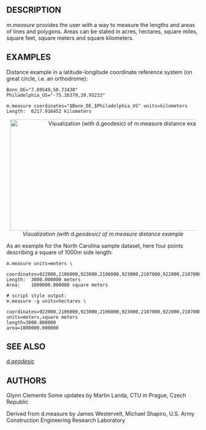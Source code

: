 ## DESCRIPTION

*m.measure* provides the user with a way to measure the lengths and
areas of lines and polygons. Areas can be stated in acres, hectares,
square miles, square feet, square meters and square kilometers.

## EXAMPLES

Distance example in a latitude-longitude coordinate reference system (on
great circle, i.e. an orthodrome):

```shell
Bonn_DE="7.09549,50.73438"
Philadelphia_US="-75.16379,39.95233"

m.measure coordinates="$Bonn_DE,$Philadelphia_US" units=kilometers
Length:  6217.916452 kilometers
```

<div align="center" style="margin: 10px">

[<img src="m_measure_distance.png" data-border="0" width="600"
height="290"
alt="Visualization (with d.geodesic) of m.measure distance example" />
](m_measure_distance.png) *Visualization (with d.geodesic) of m.measure
distance example*

</div>

As an example for the North Carolina sample dataset, here four points
describing a square of 1000m side length:

```shell
m.measure units=meters \
  coordinates=922000,2106000,923000,2106000,923000,2107000,922000,2107000
Length:  3000.000000 meters
Area:    1000000.000000 square meters

# script style output:
m.measure -g units=hectares \
  coordinates=922000,2106000,923000,2106000,923000,2107000,922000,2107000
units=meters,square meters
length=3000.000000
area=1000000.000000
```

## SEE ALSO

*[d.geodesic](d.geodesic.md)*

## AUTHORS

Glynn Clements
Some updates by Martin Landa, CTU in Prague, Czech Republic

Derived from d.measure by James Westervelt, Michael Shapiro, U.S. Army
Construction Engineering Research Laboratory
